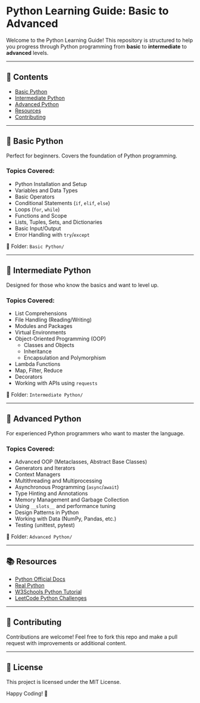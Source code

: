 # Python Learning Guide: Basic to Advanced

Welcome to the Python Learning Guide! This repository is structured to help you progress through Python programming from **basic** to **intermediate** to **advanced** levels.

---

## 📘 Contents

- [Basic Python](#basic-python)
- [Intermediate Python](#intermediate-python)
- [Advanced Python](#advanced-python)
- [Resources](#resources)
- [Contributing](#contributing)

---

## 🐍 Basic Python

Perfect for beginners. Covers the foundation of Python programming.

### Topics Covered:
- Python Installation and Setup
- Variables and Data Types
- Basic Operators
- Conditional Statements (`if`, `elif`, `else`)
- Loops (`for`, `while`)
- Functions and Scope
- Lists, Tuples, Sets, and Dictionaries
- Basic Input/Output
- Error Handling with `try`/`except`

📂 Folder: `Basic Python/`


---

## 🧰 Intermediate Python

Designed for those who know the basics and want to level up.

### Topics Covered:
- List Comprehensions
- File Handling (Reading/Writing)
- Modules and Packages
- Virtual Environments
- Object-Oriented Programming (OOP)
  - Classes and Objects
  - Inheritance
  - Encapsulation and Polymorphism
- Lambda Functions
- Map, Filter, Reduce
- Decorators
- Working with APIs using `requests`

📂 Folder: `Intermediate Python/`

---

## 🧠 Advanced Python

For experienced Python programmers who want to master the language.

### Topics Covered:
- Advanced OOP (Metaclasses, Abstract Base Classes)
- Generators and Iterators
- Context Managers
- Multithreading and Multiprocessing
- Asynchronous Programming (`async`/`await`)
- Type Hinting and Annotations
- Memory Management and Garbage Collection
- Using `__slots__` and performance tuning
- Design Patterns in Python
- Working with Data (NumPy, Pandas, etc.)
- Testing (unittest, pytest)

📂 Folder: `Advanced Python/`

---

## 📚 Resources

- [Python Official Docs](https://docs.python.org/3/)
- [Real Python](https://realpython.com/)
- [W3Schools Python Tutorial](https://www.w3schools.com/python/)
- [LeetCode Python Challenges](https://leetcode.com/problemset/all/?language=Python)

---

## 🤝 Contributing

Contributions are welcome! Feel free to fork this repo and make a pull request with improvements or additional content.

---

## 📄 License

This project is licensed under the MIT License.

Happy Coding! 🚀
